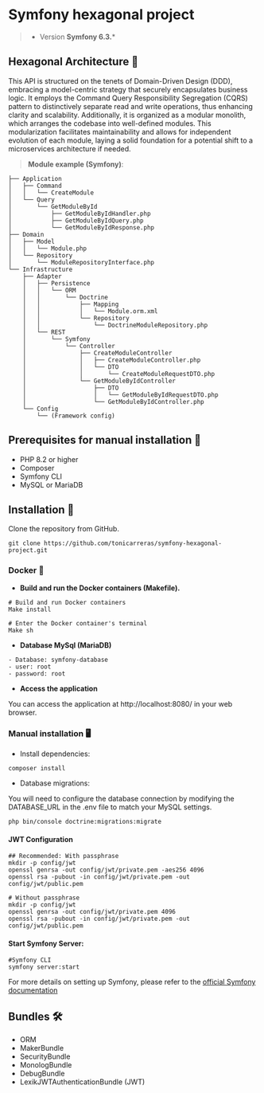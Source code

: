 # Symfony hexagonal project
> - Version **Symfony 6.3.***

## Hexagonal Architecture 🎯
This API is structured on the tenets of Domain-Driven Design (DDD), embracing a model-centric strategy that
securely encapsulates business logic. It employs the Command Query Responsibility Segregation (CQRS) pattern to
distinctively separate read and write operations, thus enhancing clarity and scalability. Additionally, it is
organized as a modular monolith, which arranges the codebase into well-defined modules. This modularization
facilitates maintainability and allows for independent evolution of each module, laying a solid foundation for a
potential shift to a microservices architecture if needed.

> **Module example (Symfony)**:
```
├── Application
│   ├── Command
│   │   └── CreateModule
│   └── Query
│       └── GetModuleById
│           ├── GetModuleByIdHandler.php
│           ├── GetModuleByIdQuery.php
│           └── GetModuleByIdResponse.php
├── Domain
│   ├── Model
│   │   └── Module.php
│   └── Repository
│       └── ModuleRepositoryInterface.php
└── Infrastructure
    ├── Adapter
    │   ├── Persistence
    │   │   └── ORM
    │   │       └── Doctrine
    │   │           ├── Mapping
    │   │           │   └── Module.orm.xml
    │   │           └── Repository
    │   │               └── DoctrineModuleRepository.php
    │   └── REST
    │       └── Symfony
    │           └── Controller
    │               ├── CreateModuleController
    │               │   ├── CreateModuleController.php
    │               │   └── DTO
    │               │       └── CreateModuleRequestDTO.php
    │               └── GetModuleByIdController
    │                   ├── DTO
    │                   │   └── GetModuleByIdRequestDTO.php
    │                   └── GetModuleByIdController.php
    └── Config
        └── (Framework config)

```
## Prerequisites for manual installation 🧾️
- PHP 8.2 or higher
- Composer
- Symfony CLI
- MySQL or MariaDB

## Installation 🚀

Clone the repository from GitHub.

```shell
git clone https://github.com/tonicarreras/symfony-hexagonal-project.git
```

### Docker 🐳

- **Build and run the Docker containers (Makefile).**

```shell
# Build and run Docker containers
Make install
```

```shell
# Enter the Docker container's terminal
Make sh
```

- **Database MySql (MariaDB)**

```
- Database: symfony-database 
- user: root
- password: root
```

- **Access the application**

You can access the application at http://localhost:8080/ in your web browser.

### Manual installation 🖥

- Install dependencies:
```shell
composer install
```

- Database migrations:

You will need to configure the database connection by modifying the DATABASE_URL in the .env file to match your MySQL settings.
```shell
php bin/console doctrine:migrations:migrate
```

#### JWT Configuration
```shell
## Recommended: With passphrase
mkdir -p config/jwt
openssl genrsa -out config/jwt/private.pem -aes256 4096
openssl rsa -pubout -in config/jwt/private.pem -out config/jwt/public.pem

# Without passphrase
mkdir -p config/jwt
openssl genrsa -out config/jwt/private.pem 4096
openssl rsa -pubout -in config/jwt/private.pem -out config/jwt/public.pem
```

#### Start Symfony Server:
```shell
#Symfony CLI
symfony server:start
```

For more details on setting up Symfony, please refer to the [official Symfony documentation](https://symfony.com/doc/current/setup.html)

## Bundles 🛠

- ORM
- MakerBundle
- SecurityBundle
- MonologBundle
- DebugBundle
- LexikJWTAuthenticationBundle (JWT)